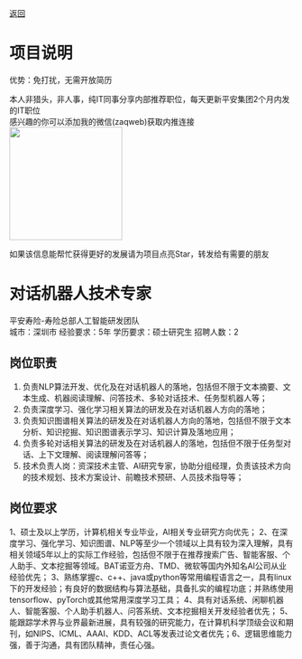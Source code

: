 [返回](../../)

# 项目说明

优势：免打扰，无需开放简历

本人非猎头，非人事，纯IT同事分享内部推荐职位，每天更新平安集团2个月内发的IT职位  
感兴趣的你可以添加我的微信(zaqweb)获取内推连接  
<img src="https://github.com/zaqweb/PA-IT-JOBS/blob/master/WechatICode.jpeg"  height="200" width="200">

如果该信息能帮忙获得更好的发展请为项目点亮Star，转发给有需要的朋友

# 对话机器人技术专家
平安寿险-寿险总部人工智能研发团队  
城市：深圳市 经验要求：5年 学历要求：硕士研究生  招聘人数：2

## 岗位职责
1. 负责NLP算法开发、优化及在对话机器人的落地，包括但不限于文本摘要、文本生成、机器阅读理解、问答技术、多轮对话技术、任务型机器人等；
2. 负责深度学习、强化学习相关算法的研发及在对话机器人方向的落地；
3. 负责知识图谱相关算法的研发及在对话机器人方向的落地，包括但不限于文本分析、知识挖掘、知识图谱表示学习、知识计算及落地应用；
4. 负责多轮对话相关算法的研发及在对话机器人的落地，包括但不限于任务型对话、上下文理解、阅读理解问答等；
5. 技术负责人岗：资深技术主管、AI研究专家，协助分组经理，负责该技术方向的技术规划、技术方案设计、前瞻技术预研、人员技术指导等；

## 岗位要求
1、硕士及以上学历，计算机相关专业毕业，AI相关专业研究方向优先；
2、在深度学习、强化学习、知识图谱、NLP等至少一个领域以上具有较为深入理解，具有相关领域5年以上的实际工作经验，包括但不限于在推荐搜索广告、智能客服、个人助手、文本挖掘等领域。BAT诺亚方舟、TMD、微软等国内外知名AI公司从业经验优先；
3、熟练掌握c、c++、java或python等常用编程语言之一，具有linux下的开发经验；有良好的数据结构与算法基础，具备扎实的编程功底；并熟练使用tensorflow、pyTorch或其他常用深度学习工具；
4、具有对话系统、闲聊机器人、智能客服、个人助手机器人、问答系统、文本挖掘相关开发经验者优先；
5、能跟踪学术界与业界最新进展，具有较强的研究能力，在计算机科学顶级会议和期刊，如NIPS、ICML、AAAI、KDD、ACL等发表过论文者优先；6、逻辑思维能力强，善于沟通，具有团队精神，责任心强。




